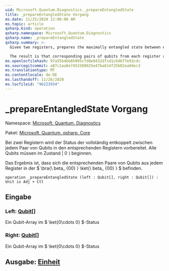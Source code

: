 ```yaml
---
uid: Microsoft.Quantum.Diagnostics._prepareEntangledState
title: _prepareEntangledState Vorgang
ms.date: 11/25/2020 12:00:00 AM
ms.topic: article
qsharp.kind: operation
qsharp.namespace: Microsoft.Quantum.Diagnostics
qsharp.name: _prepareEntangledState
qsharp.summary: >-
  Given two registers, prepares the maximally entangled state between each pair of qubits on the respective registers. All qubits must start in the |0⟩ state.

  The result is that corresponding pairs of qubits from each register are in the $\bra{\beta_{00}}\ket{\beta_{00}}$.
ms.openlocfilehash: 97a55b4bb85095c7d8e8432dfcd1c6d6f7e93cdc
ms.sourcegitcommit: a87c1aa8e7453360025e47ba614f25b02ea84ec3
ms.translationtype: MT
ms.contentlocale: de-DE
ms.lasthandoff: 11/26/2020
ms.locfileid: "96223934"
---
```

# <a name="_prepareentangledstate-operation"></a>_prepareEntangledState Vorgang

Namespace: [Microsoft. Quantum. Diagnostics](xref:Microsoft.Quantum.Diagnostics)

Paket: [Microsoft. Quantum. qsharp. Core](https://nuget.org/packages/Microsoft.Quantum.QSharp.Core)


Bei zwei Registern wird der Status der vollständig entkoppelt zwischen jedem Paar von Qubits in den entsprechenden Registern vorbereitet.
Alle Qubits müssen im Zustand | 0 ⟩ beginnen.

Das Ergebnis ist, dass sich die entsprechenden Paare von Qubits aus jedem Register in der $ \bra{\ beta_ {00} } \ket{\ beta_ {00} } $ befinden.

```qsharp
operation _prepareEntangledState (left : Qubit[], right : Qubit[]) : Unit is Adj + Ctl
```


## <a name="input"></a>Eingabe

### <a name="left--qubit"></a>Left: [Qubit](xref:microsoft.quantum.lang-ref.qubit)[]

Ein Qubit-Array im $ \ket{0\cdots 0} $-Status


### <a name="right--qubit"></a>Right: [Qubit](xref:microsoft.quantum.lang-ref.qubit)[]

Ein Qubit-Array im $ \ket{0\cdots 0} $-Status



## <a name="output--unit"></a>Ausgabe: [Einheit](xref:microsoft.quantum.lang-ref.unit)

